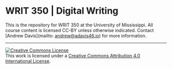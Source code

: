 # WRIT 350 | Digital Writing
This is the repository for WRIT 350 at the University of Mississippi. All course content is licensed CC-BY unless otherwise indicated. Contact [Andrew Davis](mailto: andrew@adavis46.io) for more information. 

----

<a rel="license" href="http://creativecommons.org/licenses/by/4.0/"><img alt="Creative Commons License" style="border-width:0" src="https://i.creativecommons.org/l/by/4.0/88x31.png" /></a><br />This work is licensed under a <a rel="license" href="http://creativecommons.org/licenses/by/4.0/">Creative Commons Attribution 4.0 International License</a>. 